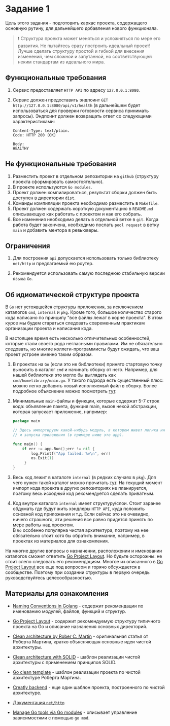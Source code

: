 # Задание 1

Цель этого задания - подготовить каркас проекта, содержащего основную рутину,
для дальнейшего добавления нового функционала.

> :exclamation: Структура проекта может меняться и усложняться по мере его
развития. Не пытайтесь сразу построить идеальный проект! Лучше сделать структуру
простой и гибкой для внесения изменений, чем сложной и запутанной, но
соответствующей неким стандартам из идеального мира.

## Функциональные требования

1. Сервис предоставляет `HTTP API` по адресу `127.0.0.1:8080`.

1. Сервис должен предоставить эндпоинт `GET http://127.0.0.1:8080/api/v1/health`
   (в дальнейшем будет использоваться для проверки готовности сервиса принимать
   запросы). Эндпоинт должен возвращать ответ со следующими характеристиками:

   ```text
   Content-Type: text/plain.
   Code: HTTP 200 (OK)

   Body:
   HEALTHY
   ```

## Не функциональные требования

1. Разместить проект в отдельном репозитории на `github`
   (структуру проекта сформировать самостоятельно).
1. В проекте используются `Go modules`.
1. Проект должен компилироваться, результат сборки должен быть доступен
   в директории `dist`.
1. Команды компиляции проекта необходимо разместить в `Makefile`.
1. Проект должен содержать короткую документацию в `README.md` описывающую
   как работать с проектом и как его собрать.
1. Все изменения необходимо делать в отдельной ветке в `git`.
   Когда работа будет закончена, необходимо послать `pool request` в ветку `main`
   и добавить ментора в ревьюверы.

## Ограничения

1. Для построения `api` допускается использовать только библиотеку `net/http`
   и предлагаемый ею роутер.

1. Рекомендуется использовать самую последнюю стабильную версии языка `Go`.

## Об идиоматической структуре проекта

В `Go` нет устоявшейся структуры приложения, за исключением каталогов `cmd`,
`internal` и `pkg`. Кроме того, большое количество старого кода написано по
принципу "все файлы лежат в корне проекта". В этом курсе мы будем стараться
следовать современным практикам организации проекта и написания кода.  

В настоящее время есть несколько отличительных особенностей, которые стали своего
рода негласными правилами. Им не обязательно следовать, но многие
коллеги-программисты будут ожидать, что ваш проект устроен именно таким образом.

1. В проектах на `Go` (если это не библиотеки) принято стартовую точку выносить
   в каталог `cmd` и начинать сборку от него. Например, для нашей библиотеки это
   могло бы выглядеть как `cmd/homelibrary/main.go`. У такого подхода есть
   существенный плюс: можно легко добавить новый исполняемый файл в сборку.
   Более подробное объяснение можно посмотреть [тут][structure-why-cmd].

1. Минимальные `main`-файлы и функции, которые содержат 5-7 строк кода:
   объявление пакета, функция main, вызов некой абстракции, которая запускает
   приложение, например:

   ```go
   package main

   // Здесь импортируем какой-нибудь модуль, в котором живет логика инициализации
   // и запуска приложения (в примере ниже это app).

   func main() {
       if err := app.Run();err != nil {
           log.Printf("App failed: %v\n", err)
           os.Exit(1)
        }
   }
   ```

1. Весь код лежит в каталоге `internal` (в редких случаях в `pkg`). Для чего
   нужен такой каталог можно прочитать [тут][structure-why-internal]. На текущий
   момент импорт кода проекта в других репозиториях не планируется, поэтому весь
   исходный код рекомендуется сделать приватным.

1. Код внутри каталога `internal` имеет структуру/слои. Стоит заранее обдумать
   где будут жить хэндлеры `HTTP API`, куда положить основной код приложения и
   т.д. Если сейчас это не очевидно, ничего страшного, эти решения все равно
   придется принять по мере работы над проектом.  
   В `Go` особенно популярна чистая архитектура, поэтому на нее обязательно
   стоит хотя бы обратить внимание, например, в проектах из материалов для
   ознакомления.

На многие другие вопросы о назначении, расположении и именовании каталогов сможет
ответить [Go Project Layout][project-layout]. Но будьте осторожны: не стоит слепо
следовать его рекомендациям. Многое из описанного в
[Go Project Layout][project-layout] все еще под вопросом и горячо обсуждается
в сообществе. Поэтому при создании структуры в первую очередь руководствуйтесь
целесообразностью.

## Материалы для ознакомления

- [Naming Conventions in Golang][naming-convention] - содержит рекомендации
  по именованию модулей, файлов, функций и структур.

- [Go Project Layout](https://github.com/golang-standards/project-layout) -
  содержит рекомендуемую структуру типичного проекта на Go и описание назначения
  основных директорий.

- [Clean architecture by Rober C. Martin][clean-arch-martin] - оригинальная
  статья от Роберта Мартина, кратко объясняющая основные идеи чистой архитектуры.

- [Clean architecture with SOLID][clean-solid] - шаблон реализации чистой
  архитектуры с применением принципов SOLID.

- [Go clean template](https://github.com/evrone/go-clean-template) -
  шаблон реализации проекта по чистой архитектуре Роберта Мартина.

- [Creatly backend](https://github.com/Creatly/creatly-backend) -
  еще один шаблон проекта, построенного по чистой архитектуре.

- [Документация `net/http`](https://pkg.go.dev/net/http)

- [Manage Go tools via Go modules][go-tools-go-mod] - описывает управление
  зависимостями с помощью `go mod`.

[structure-why-cmd]: https://github.com/golang-standards/project-layout?tab=readme-ov-file#cmd
[structure-why-internal]: https://github.com/golang-standards/project-layout?tab=readme-ov-file#internal
[project-layout]: https://github.com/golang-standards/project-layout
[naming-convention]: https://www.mohitkhare.com/blog/go-naming-conventions/
[clean-arch-martin]: https://blog.cleancoder.com/uncle-bob/2011/11/22/Clean-Architecture.html
[clean-solid]: https://github.com/DoWithLogic/golang-clean-architecture
[go-tools-go-mod]: https://marcofranssen.nl/manage-go-tools-via-go-modules
